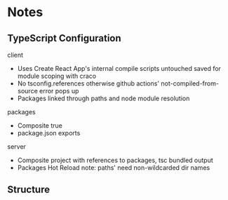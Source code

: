 # Notes

## TypeScript Configuration

client

- Uses Create React App's internal compile scripts untouched saved for module scoping with craco
- No tsconfig.references otherwise github actions' not-compiled-from-source error pops up
- Packages linked through paths and node module resolution

packages

- Composite true
- package.json exports

server

- Composite project with references to packages, tsc bundled output
- Packages Hot Reload note: paths' need non-wildcarded dir names

## Structure
